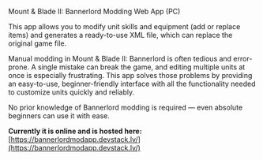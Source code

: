 Mount & Blade II: Bannerlord Modding Web App (PC)

This app allows you to modify unit skills and equipment (add or replace items) and generates a ready-to-use XML file, which can replace the original game file.

Manual modding in Mount & Blade II: Bannerlord is often tedious and error-prone. A single mistake can break the game, and editing multiple units at once is especially frustrating. 
This app solves those problems by providing an easy-to-use, beginner-friendly interface with all the functionality needed to customize units quickly and reliably.

No prior knowledge of Bannerlord modding is required — even absolute beginners can use it with ease.

**Currently it is online and is hosted here:**
[https://bannerlordmodapp.devstack.lv/](https://bannerlordmodapp.devstack.lv/)
